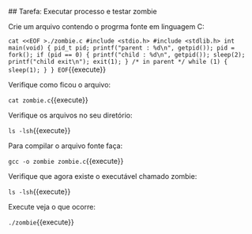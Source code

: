 

## Tarefa: Executar processo e testar zombie


Crie um arquivo contendo o progrma fonte em linguagem C:

`cat <<EOF >./zombie.c
  #include <stdio.h>
  #include <stdlib.h>
    int main(void)
    {
            pid_t pid;
            printf("parent : %d\n", getpid());
            pid = fork();
            if (pid == 0) {
                    printf("child : %d\n", getpid());
                    sleep(2);
                    printf("child exit\n");
                    exit(1);
            }
            /* in parent */
            while (1)
            {
                    sleep(1);
            }
    }
EOF`{{execute}}


Verifique como ficou o arquivo:

`cat zombie.c`{{execute}}

Verifique os arquivos no seu diretório:

`ls -lsh`{{execute}}


Para compilar o arquivo fonte faça:

`gcc -o zombie zombie.c`{{execute}}

Verifique que agora existe o executável chamado zombie:

`ls -lsh`{{execute}}

Execute veja o que ocorre:

`./zombie`{{execute}}


